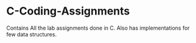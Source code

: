 # C-Coding-Assignments
Contains All the lab assignments done in C.  Also has implementations for few data structures.
